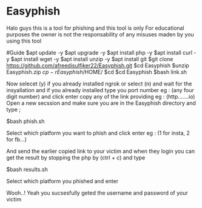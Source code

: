 # Easyphish
Halo guys this is a tool for phishing and this tool is only
For educational purposes the owner is not the responsability of any misuses maden by  you using this tool

#Guide
$apt update -y
$apt upgrade -y
$apt install php -y
$apt install curl -y
$apt install wget -y
$apt install unzip -y
$apt install git
$git clone https://github.com/afreedisulfiker22/Easyphish.git
$cd Easyphish
$unzip Easyphish.zip
$cp -r Easyphish /$HOME/
$cd
$cd Easyphish
$bash link.sh

Now selecet (y) if you already installed ngrok or select (n) and wait for the insyallation and if you already installed type you port number eg : (any four digit number) and click enter copy any of the link providing eg : (http.......io) 
Open a new secssion and make sure you are in the Easyphish directory and type ;

$bash phish.sh

Select which platform you want to phish and click enter eg : (1 for insta, 2 for fb...)

And send the earlier copied link to your victim and when they login you can get the result by stopping the php by (ctrl + c) and type

$bash results.sh

Select which platform you phished and enter

Wooh..! Yeah you sucsesfully geted the username and password of your victim
